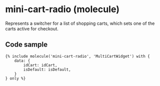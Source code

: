 # mini-cart-radio (molecule)

Represents a switcher for a list of shopping carts, which sets one of the carts active for checkout.

## Code sample

```
{% include molecule('mini-cart-radio', 'MultiCartWidget') with {
    data: {
        idCart: idCart,
        isDefault: isDefault,
    }
} only %}
```
